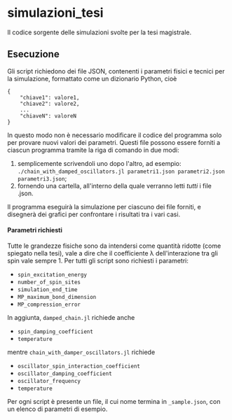 # simulazioni_tesi
Il codice sorgente delle simulazioni svolte per la tesi magistrale.

## Esecuzione
Gli script richiedono dei file JSON, contenenti i parametri fisici e tecnici per la simulazione, formattato come un dizionario Python, cioè

	{
		"chiave1": valore1,
		"chiave2": valore2,
		...
		"chiaveN": valoreN
	}
In questo modo non è necessario modificare il codice del programma solo per provare nuovi valori dei parametri.
Questi file possono essere forniti a ciascun programma tramite la riga di comando in due modi:
1) semplicemente scrivendoli uno dopo l'altro, ad esempio: `./chain_with_damped_oscillators.jl parametri1.json parametri2.json parametri3.json`;
2) fornendo una cartella, all'interno della quale verranno letti *tutti* i file .json.

Il programma eseguirà la simulazione per ciascuno dei file forniti, e disegnerà dei grafici per confrontare i risultati tra i vari casi.

#### Parametri richiesti
Tutte le grandezze fisiche sono da intendersi come quantità ridotte (come spiegato nella tesi), vale a dire che il coefficiente λ dell'interazione tra gli spin vale sempre 1. Per tutti gli script sono richiesti i parametri:
- `spin_excitation_energy`
- `number_of_spin_sites`
- `simulation_end_time`
- `MP_maximum_bond_dimension`
- `MP_compression_error`

In aggiunta, `damped_chain.jl` richiede anche
- `spin_damping_coefficient`
- `temperature`

mentre `chain_with_damper_oscillators.jl` richiede
- `oscillator_spin_interaction_coefficient`
- `oscillator_damping_coefficient`
- `oscillator_frequency`
- `temperature`

Per ogni script è presente un file, il cui nome termina in `_sample.json`, con un elenco di parametri di esempio.
